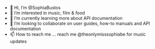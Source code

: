 - 👋 Hi, I’m @SophiaBustos
- 👀 I’m interested in music, film & food
- 🌱 I’m currently learning more about API documentation
- 💞️ I’m looking to collaborate on user guides, how-to manuals and API documentation
- 📫 How to reach me ... reach me @theonlymisssophiabe for music updates

<!---
SophiaBustos/SophiaBustos is a ✨ special ✨ repository because its `README.md` (this file) appears on your GitHub profile.
You can click the Preview link to take a look at your changes.
--->
